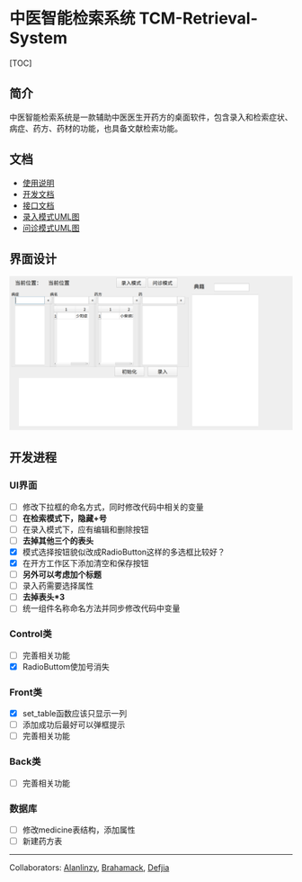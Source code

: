 # 中医智能检索系统 TCM-Retrieval-System

[TOC]

## 简介

​	中医智能检索系统是一款辅助中医医生开药方的桌面软件，包含录入和检索症状、病症、药方、药材的功能，也具备文献检索功能。	

## 文档

- [使用说明](Document/Usage.md)
- [开发文档](Document/Dev.md)
- [接口文档](Document/API.md)
- [录入模式UML图](Document/录入活动图.pdf)
- [问诊模式UML图](Document/问诊活动图.pdf)

## 界面设计

![深度截图_Control.py_20181107190137](Backup/深度截图_Control.py_20181107190137.png)

## 开发进程

### UI界面

- [ ] 修改下拉框的命名方式，同时修改代码中相关的变量
- [ ] **在检索模式下，隐藏+号**
- [ ] 在录入模式下，应有编辑和删除按钮
- [ ] **去掉其他三个的表头**
- [x] 模式选择按钮貌似改成RadioButton这样的多选框比较好？
- [x] 在开方工作区下添加清空和保存按钮
- [ ] **另外可以考虑加个标题**
- [ ] 录入药需要选择属性
- [ ] **去掉表头*3**
- [ ] 统一组件名称命名方法并同步修改代码中变量

### Control类

- [ ] 完善相关功能
- [x] RadioButtom使加号消失

### Front类

- [x] set_table函数应该只显示一列
- [ ] 添加成功后最好可以弹框提示
- [ ] 完善相关功能

### Back类

- [ ] 完善相关功能

### 数据库

- [ ] 修改medicine表结构，添加属性
- [ ] 新建药方表

------

Collaborators: [Alanlinzy](https://github.com/alanlinzy), [Brahamack](https://github.com/brahamack), [Defjia](https://github.com/DefJia)